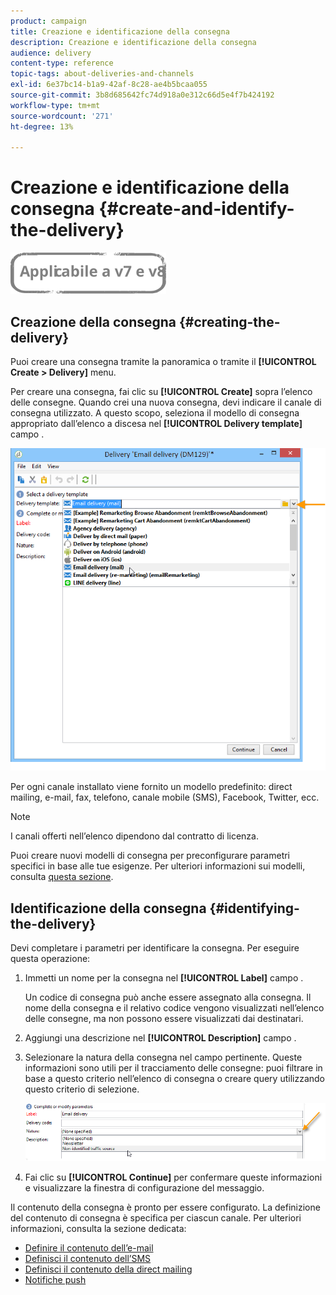 ```yaml
---
product: campaign
title: Creazione e identificazione della consegna
description: Creazione e identificazione della consegna
audience: delivery
content-type: reference
topic-tags: about-deliveries-and-channels
exl-id: 6e37bc14-b1a9-42af-8c28-ae4b5bcaa055
source-git-commit: 3b8d685642fc74d918a0e312c66d5e4f7b424192
workflow-type: tm+mt
source-wordcount: '271'
ht-degree: 13%

---
```


# Creazione e identificazione della consegna {#create-and-identify-the-delivery}

![](../../assets/common.svg)

## Creazione della consegna {#creating-the-delivery}

Puoi creare una consegna tramite la panoramica o tramite il **[!UICONTROL Create > Delivery]** menu.


Per creare una consegna, fai clic su **[!UICONTROL Create]** sopra l’elenco delle consegne. Quando crei una nuova consegna, devi indicare il canale di consegna utilizzato. A questo scopo, seleziona il modello di consegna appropriato dall’elenco a discesa nel **[!UICONTROL Delivery template]** campo .

![](assets/s_ncs_user_wizard_email01_1.png)

Per ogni canale installato viene fornito un modello predefinito: direct mailing, e-mail, fax, telefono, canale mobile (SMS), Facebook, Twitter, ecc.

>[!NOTE]
>
>I canali offerti nell’elenco dipendono dal contratto di licenza.

Puoi creare nuovi modelli di consegna per preconfigurare parametri specifici in base alle tue esigenze. Per ulteriori informazioni sui modelli, consulta [questa sezione](about-templates.md).

## Identificazione della consegna {#identifying-the-delivery}

Devi completare i parametri per identificare la consegna. Per eseguire questa operazione:

1. Immetti un nome per la consegna nel **[!UICONTROL Label]** campo .

   Un codice di consegna può anche essere assegnato alla consegna. Il nome della consegna e il relativo codice vengono visualizzati nell’elenco delle consegne, ma non possono essere visualizzati dai destinatari.

1. Aggiungi una descrizione nel **[!UICONTROL Description]** campo .
1. Selezionare la natura della consegna nel campo pertinente. Queste informazioni sono utili per il tracciamento delle consegne: puoi filtrare in base a questo criterio nell’elenco di consegna o creare query utilizzando questo criterio di selezione.

   ![](assets/s_ncs_user_email_del_nature.png)

1. Fai clic su **[!UICONTROL Continue]** per confermare queste informazioni e visualizzare la finestra di configurazione del messaggio.

Il contenuto della consegna è pronto per essere configurato. La definizione del contenuto di consegna è specifica per ciascun canale. Per ulteriori informazioni, consulta la sezione dedicata:

* [Definire il contenuto dell’e-mail](defining-the-email-content.md)
* [Definisci il contenuto dell’SMS](sms-create.md#defining-the-sms-content)
* [Definisci il contenuto della direct mailing](defining-the-direct-mail-content.md)
* [Notifiche push](about-mobile-app-channel.md)
